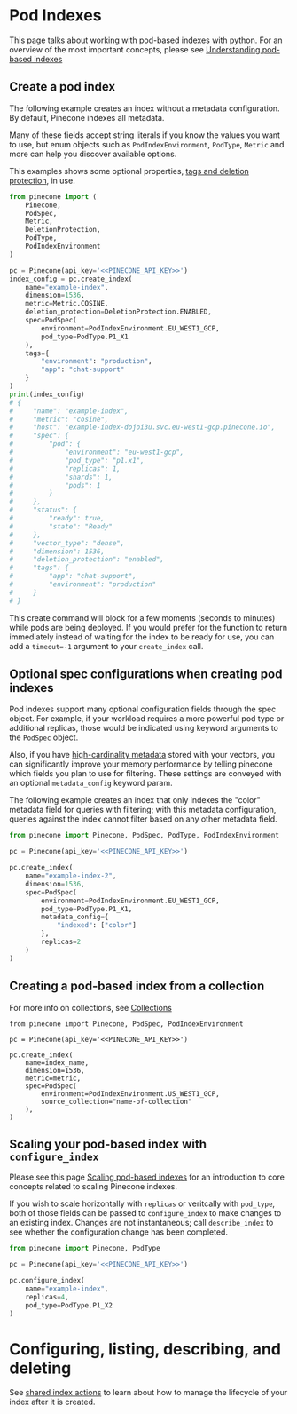 # Pod Indexes

This page talks about working with pod-based indexes with python. For an overview of the
most important concepts, please see [Understanding pod-based indexes](https://docs.pinecone.io/guides/indexes/pods/understanding-pod-based-indexes)

## Create a pod index

The following example creates an index without a metadata
configuration. By default, Pinecone indexes all metadata.

Many of these fields accept string literals if you know
the values you want to use, but enum objects such as
`PodIndexEnvironment`, `PodType`, `Metric` and more can
help you discover available options.

This examples shows some optional properties, [tags and deletion protection](shared-index-configs.md), in use.

```python
from pinecone import (
    Pinecone,
    PodSpec,
    Metric,
    DeletionProtection,
    PodType,
    PodIndexEnvironment
)

pc = Pinecone(api_key='<<PINECONE_API_KEY>>')
index_config = pc.create_index(
    name="example-index",
    dimension=1536,
    metric=Metric.COSINE,
    deletion_protection=DeletionProtection.ENABLED,
    spec=PodSpec(
        environment=PodIndexEnvironment.EU_WEST1_GCP,
        pod_type=PodType.P1_X1
    ),
    tags={
        "environment": "production",
        "app": "chat-support"
    }
)
print(index_config)
# {
#     "name": "example-index",
#     "metric": "cosine",
#     "host": "example-index-dojoi3u.svc.eu-west1-gcp.pinecone.io",
#     "spec": {
#         "pod": {
#             "environment": "eu-west1-gcp",
#             "pod_type": "p1.x1",
#             "replicas": 1,
#             "shards": 1,
#             "pods": 1
#         }
#     },
#     "status": {
#         "ready": true,
#         "state": "Ready"
#     },
#     "vector_type": "dense",
#     "dimension": 1536,
#     "deletion_protection": "enabled",
#     "tags": {
#         "app": "chat-support",
#         "environment": "production"
#     }
# }
```

This create command will block for a few moments (seconds to minutes) while
pods are being deployed. If you would prefer for the function to return immediately
instead of waiting for the index to be ready for use, you can add a
`timeout=-1` argument to your `create_index` call.


## Optional spec configurations when creating pod indexes

Pod indexes support many optional configuration fields through
the spec object. For example, if your workload requires a more powerful
pod type or additional replicas, those would be indicated using keyword
arguments to the `PodSpec` object.

Also, if you have [high-cardinality metadata](https://docs.pinecone.io/guides/data/understanding-metadata#manage-high-cardinality-in-pod-based-indexes)
stored with your vectors, you can significantly improve your memory
performance by telling pinecone which fields you plan to use for filtering.
These settings are conveyed with an optional `metadata_config` keyword param.

The following example creates an index that only indexes the "color"
metadata field for queries with filtering; with this metadata configuration,
queries against the index cannot filter based on any other metadata field.

```python
from pinecone import Pinecone, PodSpec, PodType, PodIndexEnvironment

pc = Pinecone(api_key='<<PINECONE_API_KEY>>')

pc.create_index(
    name="example-index-2",
    dimension=1536,
    spec=PodSpec(
        environment=PodIndexEnvironment.EU_WEST1_GCP,
        pod_type=PodType.P1_X1,
        metadata_config={
            "indexed": ["color"]
        },
        replicas=2
    )
)
```


## Creating a pod-based index from a collection

For more info on collections, see [Collections](./collections.md)

```
from pinecone import Pinecone, PodSpec, PodIndexEnvironment

pc = Pinecone(api_key='<<PINECONE_API_KEY>>')

pc.create_index(
    name=index_name,
    dimension=1536,
    metric=metric,
    spec=PodSpec(
        environment=PodIndexEnvironment.US_WEST1_GCP,
        source_collection="name-of-collection"
    ),
)
```

## Scaling your pod-based index with `configure_index`

Please see this page [Scaling pod-based indexes](https://docs.pinecone.io/guides/indexes/pods/scale-pod-based-indexes) for
an introduction to core concepts related to scaling Pinecone indexes.

If you wish to scale horizontally with `replicas` or veritcally with `pod_type`, both of those fields can be passed
to `configure_index` to make changes to an existing index. Changes are not instantaneous; call `describe_index` to
see whether the configuration change has been completed.

```python
from pinecone import Pinecone, PodType

pc = Pinecone(api_key='<<PINECONE_API_KEY>>')

pc.configure_index(
    name="example-index",
    replicas=4,
    pod_type=PodType.P1_X2
)
```

# Configuring, listing, describing, and deleting

See [shared index actions](shared-index-actions.md) to learn about how to manage the lifecycle of your index after it is created.
